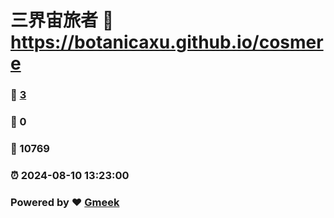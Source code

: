 # 三界宙旅者 :link: https://botanicaxu.github.io/cosmere 
### :page_facing_up: [3](https://botanicaxu.github.io/cosmere/tag.html) 
### :speech_balloon: 0 
### :hibiscus: 10769 
### :alarm_clock: 2024-08-10 13:23:00 
### Powered by :heart: [Gmeek](https://github.com/Meekdai/Gmeek)
